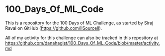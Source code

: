 # 100_Days_Of_ML_Code
This is a repository for the 100 Days of ML Challenge, as started by Siraj Raval on GitHub (https://github.com/llSourcell).

All of my activity for this challenge can also be tracked in this repository at https://github.com/danahagist/100_Days_Of_ML_Code/blob/master/activity.md

